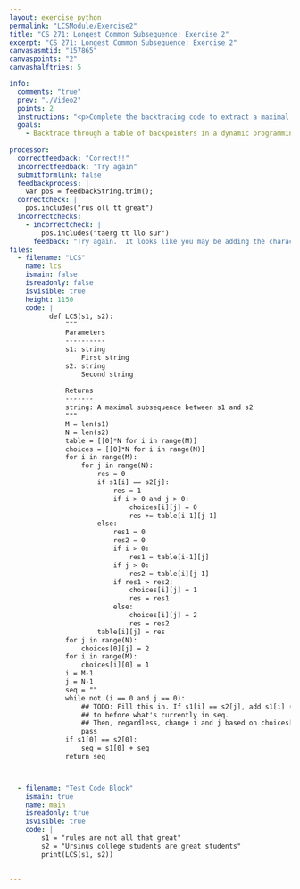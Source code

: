 ```yaml
---
layout: exercise_python
permalink: "LCSModule/Exercise2"
title: "CS 271: Longest Common Subsequence: Exercise 2"
excerpt: "CS 271: Longest Common Subsequence: Exercise 2"
canvasasmtid: "157865"
canvaspoints: "2"
canvashalftries: 5

info:
  comments: "true"
  prev: "./Video2"
  points: 2
  instructions: "<p>Complete the backtracing code to extract a maximal subsequence between two strings.  The code below uses regular 2D python lists for storing the choices, so you index them with <code>choices[i][j]</code>.</p>"
  goals:
    - Backtrace through a table of backpointers in a dynamic programming problem to extract an optimal solution
    
processor:  
  correctfeedback: "Correct!!" 
  incorrectfeedback: "Try again"
  submitformlink: false
  feedbackprocess: | 
    var pos = feedbackString.trim();
  correctcheck: |
    pos.includes("rus oll tt great")
  incorrectchecks:
    - incorrectcheck: |
        pos.includes("taerg tt llo sur")
      feedback: "Try again.  It looks like you may be adding the characters in the reverse order.  Try seq = s1[i] + seq"
files:
  - filename: "LCS"
    name: lcs
    ismain: false
    isreadonly: false
    isvisible: true
    height: 1150
    code: | 
          def LCS(s1, s2):
              """
              Parameters
              ----------
              s1: string
                  First string
              s2: string
                  Second string
              
              Returns
              -------
              string: A maximal subsequence between s1 and s2
              """
              M = len(s1)
              N = len(s2)
              table = [[0]*N for i in range(M)]
              choices = [[0]*N for i in range(M)]
              for i in range(M):
                  for j in range(N):
                      res = 0
                      if s1[i] == s2[j]:
                          res = 1
                          if i > 0 and j > 0:
                              choices[i][j] = 0
                              res += table[i-1][j-1]
                      else:
                          res1 = 0
                          res2 = 0
                          if i > 0:
                              res1 = table[i-1][j]
                          if j > 0:
                              res2 = table[i][j-1]
                          if res1 > res2:
                              choices[i][j] = 1
                              res = res1
                          else:
                              choices[i][j] = 2
                              res = res2
                      table[i][j] = res
              for j in range(N):
                  choices[0][j] = 2
              for i in range(M):
                  choices[i][0] = 1
              i = M-1
              j = N-1
              seq = ""
              while not (i == 0 and j == 0):
                  ## TODO: Fill this in. If s1[i] == s2[j], add s1[i] (or s2[j])
                  ## to before what's currently in seq.
                  ## Then, regardless, change i and j based on choices[i, j]
                  pass
              if s1[0] == s2[0]:
                  seq = s1[0] + seq
              return seq



  - filename: "Test Code Block"
    ismain: true
    name: main
    isreadonly: true
    isvisible: true
    code: |
        s1 = "rules are not all that great"
        s2 = "Ursinus college students are great students"
        print(LCS(s1, s2))
        
        
---
```

